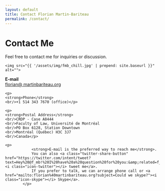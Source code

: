 ```yaml
---
layout: default
title: Contact Florian Martin-Bariteau
permalink: /contact/
---
```


<div id="contact">
  <h1 class="pageTitle">Contact Me</h1>
  
  <p class="intro">Feel free to contact me for inquiries or discussion.</p>
  
  <div class="colx2">
    
    <img src="{{ '/assets/img/fmb_chill.jpg' | prepend: site.baseurl }}" alt=""> 
  
  </div>
  
  <div class="colx2">
  
  <p><strong>E-mail</strong> <br/><a href="mailto:florian%40martinbariteau.org">florian<!--SPAM-->@<!--SPAM--> martinbariteau.org</a></p>
			
	<p>
  	<strong>Phone</strong>
  	<br/>+1 514 343 7670 (office)</p>
			
  	<p>
  	<strong>Postal Address</strong>
  	<br/>CRDP - Case A8444
  	<br/>Faculty of Law, Université de Montréal
  	<br/>PO Box 6128, Station Downtown
	<br/>Montréal (Québec) H3C 3J7
	<br/>Canada</p>
	
	<p>
				<strong>E-mail is the preferred way to reach me</strong>.
				You can also <a class="twitter-share-button" href="https://twitter.com/intent/tweet?text=Hey%20@f_mb!%20I%20have%20a%20question%20for%20you:&amp;related=f_mb"><i class="icon-twitter"></i> tweet me</a>.
				If you prefer to talk, we can arrange phone call or <a href="mailto:florian%40martinbariteau.org?subject=Could we skype?"><i class="icon-skype"></i> Skype</a>.
			</p>
  
  </div>

  
</div>
